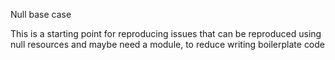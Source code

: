 Null base case

This is a starting point for reproducing issues that can be reproduced using null resources and maybe need a module, to reduce writing boilerplate code
